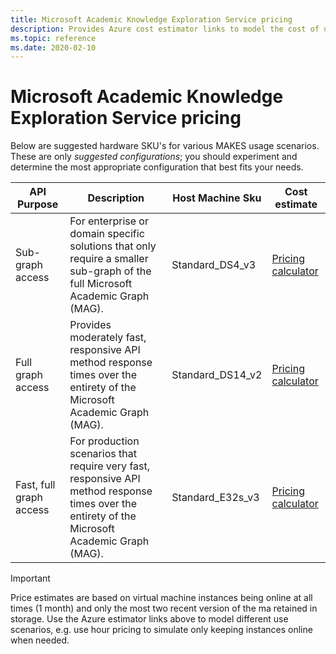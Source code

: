 ```yaml
---
title: Microsoft Academic Knowledge Exploration Service pricing
description: Provides Azure cost estimator links to model the cost of using Microsoft Academic Knowledge Exploration Service
ms.topic: reference
ms.date: 2020-02-10
---
```

# Microsoft Academic Knowledge Exploration Service pricing

Below are suggested hardware SKU's for various MAKES usage scenarios. These are only *suggested configurations*; you should experiment and determine the most appropriate configuration that best fits your needs.

API Purpose | Description | Host Machine Sku | Cost estimate
--- | --- | --- | ---
Sub-graph access | For enterprise or domain specific solutions that only require a smaller sub-graph of the full Microsoft Academic Graph (MAG). | Standard_DS4_v3  | [Pricing calculator](https://azure.com/e/c04290edd8bf4db08ba23db8392430c4)
Full graph access | Provides moderately fast, responsive API method response times over the entirety of the Microsoft Academic Graph (MAG). |  Standard_DS14_v2 | [Pricing calculator](https://azure.com/e/9bfe795705424b26a118639a198adfbd)
Fast, full graph access | For production scenarios that require very fast, responsive API method response times over the entirety of the Microsoft Academic Graph (MAG).  | Standard_E32s_v3 |[Pricing calculator](https://azure.com/e/2c1ee1b19db84b7dbb6d3eb7b5492d6c)

> [!IMPORTANT]
> Price estimates are based on virtual machine instances being online at all times (1 month) and only the most two recent version of the ma retained in storage. Use the Azure estimator links above to model different use scenarios, e.g. use hour pricing to simulate only keeping instances online when needed.
